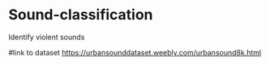 # Sound-classification
Identify violent sounds

#link to dataset 
https://urbansounddataset.weebly.com/urbansound8k.html
